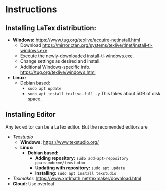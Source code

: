 # Instructions
## Installing LaTex distribution:
- **Windows:** https://www.tug.org/texlive/acquire-netinstall.html
    - Download https://mirror.ctan.org/systems/texlive/tlnet/install-tl-windows.exe
    - Execute the newly-downloaded install-tl-windows.exe.
    - Change settings as desired and install.
    - Additional Windows-specific info. https://tug.org/texlive/windows.html
- **Linux:**
    - Debian based: 
        - `sudo apt update`
        - `sudo apt install texlive-full -y` This takes about 5GB of disk space.
## Installing Editor
Any tex editor can be a LaTex editor. But the recomended editors are 
- *Texstudio*
    - **Windows:** https://www.texstudio.org/
    - **Linux:**
        - **Debian based:**
            - **Adding repository:** `sudo add-apt-repository ppa:sunderme/texstudio`
            - **Updating with repository:** `sudo apt update`
            - **Installing:** `sudo apt install texstudio`
- *Texmaker:* https://www.xm1math.net/texmaker/download.html
- **Cloud:** Use overleaf
